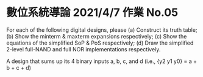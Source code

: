 # 數位系統導論 2021/4/7 作業 No.05

For each of the following digital designs, please
(a) Construct its truth table;
(b) Show the minterm & maxterm expansions respectively;
(c) Show the equations of the simplified SoP & PoS respectively;
(d) Draw the simplified 2-level full-NAND and full NOR implementations respectively.



A design that sums up its 4 binary inputs a, b, c, and d (i.e., {y2 y1 y0} = a + b + c + d)


